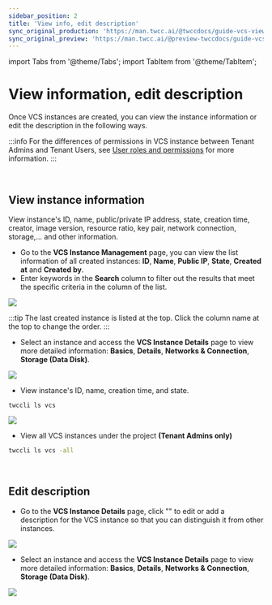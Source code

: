 ```yaml
---
sidebar_position: 2
title: 'View info, edit description'
sync_original_production: 'https://man.twcc.ai/@twccdocs/guide-vcs-view-and-edit-instance-en' 
sync_original_preview: 'https://man.twcc.ai/@preview-twccdocs/guide-vcs-view-and-edit-instance-en' 
---
```


import Tabs from '@theme/Tabs';
import TabItem from '@theme/TabItem';

# View information, edit description

Once VCS instances are created, you can view the instance information or edit the description in the following ways.


:::info
For the differences of permissions in VCS instance between Tenant Admins and Tenant Users, see [<ins>User roles and permissions</ins>](https://man.twcc.ai/@twccdocs/role-main-en/https%3A%2F%2Fman.twcc.ai%2F%40twccdocs%2Frole-compute-en#虛擬運算服務) for more information.
:::

<br/>


## View instance information

View instance's ID, name, public/private IP address, state, creation time, creator, image version, resource ratio, key pair, network connection, storage,... and other information.


<Tabs>

<TabItem value="TWCC Portal" label="TWCC Portal">

* Go to the **VCS Instance Management** page, you can view the list information of all created instances: **ID**, **Name**, **Public IP**, **State**, **Created at** and **Created by**.
* Enter keywords in the **Search** column to filter out the results that meet the specific criteria in the column of the list.

![](https://cos.twcc.ai/SYS-MANUAL/uploads/upload_2e0c048d62bfeb71574d268dd42ddb03.png)


:::tip
The last created instance is listed at the top. Click the column name at the top to change the order.
:::

- Select an instance and access the **VCS Instance Details** page to view more detailed information: **Basics**, **Details**, **Networks & Connection**, **Storage (Data Disk)**.

![](https://cos.twcc.ai/SYS-MANUAL/uploads/upload_cfcab413d832e81aa8729be0de6083f7.png)

</TabItem>

<TabItem value="TWCC CLI" label="TWCC CLI">

- View instance's ID, name, creation time, and state.

```
twccli ls vcs
```

![](https://cos.twcc.ai/SYS-MANUAL/uploads/upload_b59214e6a5aa3939d5e679b2b43761eb.png)

- View all VCS instances under the project **(Tenant Admins only)**

```bash
twccli ls vcs -all
```

</TabItem>

</Tabs>

<br/>


## Edit description

<Tabs>

<TabItem value="TWCC Portal" label="TWCC Portal">

* Go to the **VCS Instance Details** page, click "<i class="fa fa-pencil" aria-hidden="true"></i>" to edit or add a description for the VCS instance so that you can distinguish it from other instances.

![](https://cos.twcc.ai/SYS-MANUAL/uploads/upload_45e2bcecf48c8eb635f475cbc2689a4c.png)


- Select an instance and access the **VCS Instance Details** page to view more detailed information: **Basics**, **Details**, **Networks & Connection**, **Storage (Data Disk)**.



![](https://cos.twcc.ai/SYS-MANUAL/uploads/upload_cfcab413d832e81aa8729be0de6083f7.png)

</TabItem>

<TabItem value="TWCC CLI" label="TWCC CLI (Not yet supported)">

<br/>

</TabItem>

</Tabs>
